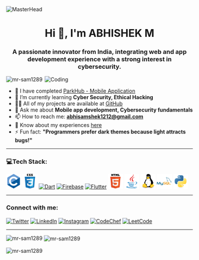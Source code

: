 
<img src="https://media2.giphy.com/media/v1.Y2lkPTc5MGI3NjExZjJpNzdybHNlZHlqdjYwdTB1a2Z4bnNncHBwNmRqZ21wa2pqNG40MiZlcD12MV9pbnRlcm5hbF9naWZfYnlfaWQmY3Q9Zw/zyFcsWHX2fdpyb5SBi/giphy.webp" alt="MasterHead" width="1000" style="max-width: 100%;" />


<h1 align="center">Hi 👋, I'm ABHISHEK M</h1>
<h3 align="center">A passionate innovator from India, integrating web and app development experience with a strong interest in cybersecurity.</h3>
<img align="right" alt="Coding" width="400" src="https://cdn.dribbble.com/users/1162077/screenshots/3848914/programmer.gif">

<p align="left"> <img src="https://komarev.com/ghpvc/?username=mr-sam1289&label=Profile%20views&color=0e75b6&style=flat" alt="mr-sam1289" width="20%"/> </p>

- 🔭 I have completed [ParkHub - Mobile Application](https://github.com/Mr-Sam1289/Park-Hub)
- 🌱 I’m currently learning **Cyber Security, Ethical Hacking**
- 👨‍💻 All of my projects are available at [GitHub](https://github.com/Mr-Sam1289)
- 💬 Ask me about **Mobile app development, Cybersecurity fundamentals**
- 📫 How to reach me: **abhisamshek1212@gmail.com**
- 📄 Know about my experiences [here](https://drive.google.com/file/d/1ngrdfI_pZfVhum6cvCHPxhfiE7EMGIwM/view?usp=drive_link)
- ⚡ Fun fact: **"Programmers prefer dark themes because light attracts bugs!"**

<hr>

<h3 align="left">💻Tech Stack:</h3>
<p align="left">
    <a href="https://www.cprogramming.com/" target="_blank" rel="noreferrer" title="C"><img src="https://raw.githubusercontent.com/devicons/devicon/master/icons/c/c-original.svg" alt="C" width="40" height="40"/></a>
    <a href="https://www.w3schools.com/css/" target="_blank" rel="noreferrer" title="CSS"><img src="https://raw.githubusercontent.com/devicons/devicon/master/icons/css3/css3-original-wordmark.svg" alt="CSS3" width="40" height="40"/></a>
    <a href="https://dart.dev" target="_blank" rel="noreferrer" title="Dart"><img src="https://www.vectorlogo.zone/logos/dartlang/dartlang-icon.svg" alt="Dart" width="40" height="40"/></a>
    <a href="https://firebase.google.com/" target="_blank" rel="noreferrer" title="Firebase"><img src="https://www.vectorlogo.zone/logos/firebase/firebase-icon.svg" alt="Firebase" width="40" height="40"/></a>
    <a href="https://flutter.dev" target="_blank" rel="noreferrer" title="Flutter"><img src="https://www.vectorlogo.zone/logos/flutterio/flutterio-icon.svg" alt="Flutter" width="40" height="40"/></a>
    <a href="https://www.w3.org/html/" target="_blank" rel="noreferrer" title="HTML5"><img src="https://raw.githubusercontent.com/devicons/devicon/master/icons/html5/html5-original-wordmark.svg" alt="HTML5" width="40" height="40"/></a>
    <a href="https://www.java.com" target="_blank" rel="noreferrer" title="Java"><img src="https://raw.githubusercontent.com/devicons/devicon/master/icons/java/java-original.svg" alt="Java" width="40" height="40"/></a>
    <a href="https://www.linux.org/" target="_blank" rel="noreferrer" title="Linux"><img src="https://raw.githubusercontent.com/devicons/devicon/master/icons/linux/linux-original.svg" alt="Linux" width="40" height="40"/></a>
    <a href="https://www.mysql.com/" target="_blank" rel="noreferrer" title="MySQL"><img src="https://raw.githubusercontent.com/devicons/devicon/master/icons/mysql/mysql-original-wordmark.svg" alt="MySQL" width="40" height="40"/></a>
    <a href="https://www.python.org" target="_blank" rel="noreferrer" title="Python"><img src="https://raw.githubusercontent.com/devicons/devicon/master/icons/python/python-original.svg" alt="Python" width="40" height="40"/></a>
</p>

<hr>

<h3 align="left">Connect with me:</h3>
<p align="left">
    <a href="https://twitter.com/mr_sam1289" target="_blank" title="Twitter"><img align="center" src="https://raw.githubusercontent.com/rahuldkjain/github-profile-readme-generator/master/src/images/icons/Social/twitter.svg" alt="Twitter" height="30" width="40" /></a>
    <a href="https://linkedin.com/in/abhishek-m-b654b2296" target="_blank" title="LinkedIn"><img align="center" src="https://raw.githubusercontent.com/rahuldkjain/github-profile-readme-generator/master/src/images/icons/Social/linked-in-alt.svg" alt="LinkedIn" height="30" width="40" /></a>
    <a href="https://instagram.com/__sam._29" target="_blank" title="Instagram"><img align="center" src="https://raw.githubusercontent.com/rahuldkjain/github-profile-readme-generator/master/src/images/icons/Social/instagram.svg" alt="Instagram" height="30" width="40" /></a>
    <a href="https://www.codechef.com/users/abhisam1029" target="_blank" title="CodeChef"><img align="center" src="https://static.uacdn.net/thumbnail/external-app-icons/ce4fd2180646452aa0b03c3ffa3ef8e2.png" alt="CodeChef" height="30" width="40" /></a>
    <a href="https://www.leetcode.com/mr-sam" target="_blank" title="LeetCode"><img align="center" src="https://raw.githubusercontent.com/rahuldkjain/github-profile-readme-generator/master/src/images/icons/Social/leet-code.svg" alt="LeetCode" height="30" width="40" /></a>
</p>

<hr>

<p><img align="left" src="https://github-readme-stats.vercel.app/api/top-langs?username=mr-sam1289&show_icons=true&locale=en&layout=compact" alt="mr-sam1289" /></p>

<p>&nbsp;<img align="center" src="https://github-readme-stats.vercel.app/api?username=mr-sam1289&show_icons=true&locale=en" alt="mr-sam1289" /></p>

<p><img align="center" src="https://github-readme-streak-stats.herokuapp.com/?user=mr-sam1289&" alt="mr-sam1289" /></p>
